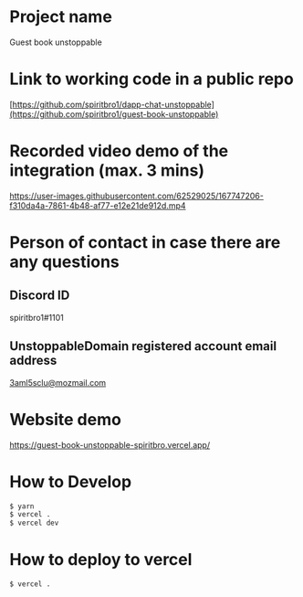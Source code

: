 # Project name
Guest book unstoppable

# Link to working code in a public repo 
[https://github.com/spiritbro1/dapp-chat-unstoppable](https://github.com/spiritbro1/guest-book-unstoppable)

# Recorded video demo of the integration (max. 3 mins)
https://user-images.githubusercontent.com/62529025/167747206-f310da4a-7861-4b48-af77-e12e21de912d.mp4

# Person of contact in case there are any questions
## Discord ID

spiritbro1#1101

## UnstoppableDomain registered account email address 

3aml5sclu@mozmail.com

# Website demo

https://guest-book-unstoppable-spiritbro.vercel.app/

# How to Develop

```bash
$ yarn
$ vercel .
$ vercel dev
```

# How to deploy to vercel

```bash
$ vercel .
```

